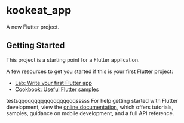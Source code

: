 # kookeat_app

A new Flutter project.

## Getting Started

This project is a starting point for a Flutter application.

A few resources to get you started if this is your first Flutter project:

- [Lab: Write your first Flutter app](https://docs.flutter.dev/get-started/codelab)
- [Cookbook: Useful Flutter samples](https://docs.flutter.dev/cookbook)

testsqqqqqqqqqqqqqqqqqqsssss
For help getting started with Flutter development, view the
[online documentation](https://docs.flutter.dev/), which offers tutorials,
samples, guidance on mobile development, and a full API reference.
